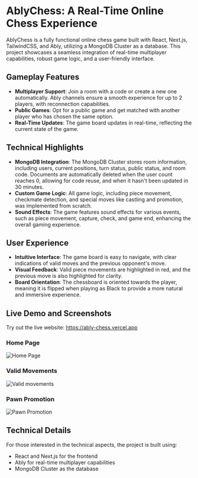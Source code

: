 **AblyChess: A Real-Time Online Chess Experience**
=====================================================

AblyChess is a fully functional online chess game built with React, Next.js, TailwindCSS, and Ably, utilizing a MongoDB Cluster as a database. This project showcases a seamless integration of real-time multiplayer capabilities, robust game logic, and a user-friendly interface.

**Gameplay Features**
--------------------

*   **Multiplayer Support**: Join a room with a code or create a new one automatically. Ably channels ensure a smooth experience for up to 2 players, with reconnection capabilities.
*   **Public Games**: Opt for a public game and get matched with another player who has chosen the same option.
*   **Real-Time Updates**: The game board updates in real-time, reflecting the current state of the game.

**Technical Highlights**
------------------------

*   **MongoDB Integration**: The MongoDB Cluster stores room information, including users, current positions, turn status, public status, and room code. Documents are automatically deleted when the user count reaches 0, allowing for code reuse, and when it hasn't been updated in 30 minutes.
*   **Custom Game Logic**: All game logic, including piece movement, checkmate detection, and special moves like castling and promotion, was implemented from scratch.
*   **Sound Effects**: The game features sound effects for various events, such as piece movement, capture, check, and game end, enhancing the overall gaming experience.

**User Experience**
-------------------

*   **Intuitive Interface**: The game board is easy to navigate, with clear indications of valid moves and the previous opponent's move.
*   **Visual Feedback**: Valid piece movements are highlighted in red, and the previous move is also highlighted for clarity.
*   **Board Orientation**: The chessboard is oriented towards the player, meaning it is flipped when playing as Black to provide a more natural and immersive experience.

**Live Demo and Screenshots**
-----------------------------

Try out the live website: https://ably-chess.vercel.app

### Home Page

![Home Page](https://i.imgur.com/EvEGsOA.png)

### Valid Movements

![Valid movements](https://i.imgur.com/ACFyeJL.png)

### Pawn Promotion 

![Pawn Promotion ](https://i.imgur.com/SrnSa9f.png)

**Technical Details**
---------------------

For those interested in the technical aspects, the project is built using:

*   React and Next.js for the frontend
*   Ably for real-time multiplayer capabilities
*   MongoDB Cluster as the database
